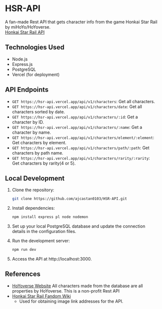 # HSR-API
A fan-made Rest API that gets character info from the game Honkai Star Rail by miHoYo/HoYoverse. </br>
<a href="https://hsr-api.vercel.app/api/v1/characters" target="_blank">Honkai Star Rail API</a> <br />

## Technologies Used

- Node.js
- Express.js
- PostgreSQL
- Vercel (for deployment)

## API Endpoints

- `GET https://hsr-api.vercel.app/api/v1/characters`: Get all characters. 
- `GET https://hsr-api.vercel.app/api/v1/characters/date`: Get all characters sorted by date.
- `GET https://hsr-api.vercel.app/api/v1/characters/:id`: Get a character by ID.
- `GET https://hsr-api.vercel.app/api/v1/characters/:name`: Get a character by name.
- `GET https://hsr-api.vercel.app/api/v1/characters/element/:element`: Get characters by element.
- `GET https://hsr-api.vercel.app/api/v1/characters/path/:path`: Get characters by path name.
- `GET https://hsr-api.vercel.app/api/v1/characters/rarity/:rarity`: Get characters by rarity(4 or 5).
  
## Local Development

1. Clone the repository:

   ```bash
   git clone https://github.com/ajcastan0103/HSR-API.git

2. Install dependencies:
   ```bash
   npm install express pl node nodemon

3. Set up your local PostgreSQL database and update the connection details in the configuration files.

4. Run the development server:
   ```bash
   npm run dev
   
5. Access the API at http://localhost:3000.

## References
- [HoYoverse Website](https://www.hoyoverse.com/en-us) All characters made from the database are all properties by HoYoverse. This is a non-profit Rest API
- [Honkai Star Rail Fandom Wiki](https://honkai-star-rail.fandom.com/wiki)
  - Used for obtaining image link addresses for the API. 


